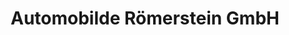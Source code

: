 ---
title: "Automobilde Römerstein GmbH"
url: /roemerstein/automobilde-roemerstein-gmbh/
shop: Autohaus
---